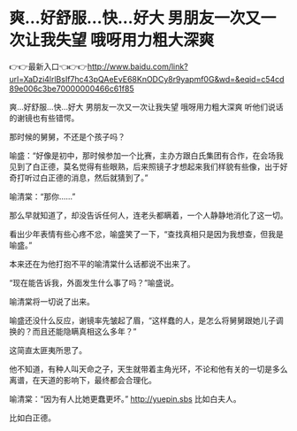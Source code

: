 # 爽…好舒服…快…好大 男朋友一次又一次让我失望 哦呀用力粗大深爽

👉👉最新入口👈👉👉http://www.baidu.com/link?url=XaDzi4lrlBsIf7hc43pQAeEvE68KnODCy8r9yapmf0G&wd=&eqid=c54cd89e006c3be70000000466c61f85

爽…好舒服…快…好大 男朋友一次又一次让我失望 哦呀用力粗大深爽
听他们说话的谢镜也有些错愕。

那时候的舅舅，不还是个孩子吗？

喻盛：“好像是初中，那时候参加一个比赛，主办方跟白氏集团有合作，在会场我见到了白正德，莫名觉得有些眼熟，后来照镜子才想起来我们样貌有些像，出于好奇打听过白正德的消息，然后就猜到了。”

喻清棠：“那你……”

那么早就知道了，却没告诉任何人，连老头都瞒着，一个人静静地消化了这一切。

看出少年表情有些心疼不忿，喻盛笑了一下，“查找真相只是因为我想查，但我是喻盛。”

本来还在为他打抱不平的喻清棠什么话都说不出来了。

“现在能告诉我，外面发生什么事了吗？”喻盛说。

喻清棠将一切说了出来。

喻盛还没什么反应，谢镜率先皱起了眉，“这样蠢的人，是怎么将舅舅跟她儿子调换的？而且还能隐瞒真相这么多年？”

这简直太匪夷所思了。

他不知道，有种人叫天命之子，天生就带着主角光环，不论和他有关的一切是多么离谱，在天道的影响下，最终都会合理化。

喻清棠：“因为有人比她更蠢更坏。”
http://yuepin.sbs
比如白夫人。

比如白正德。
